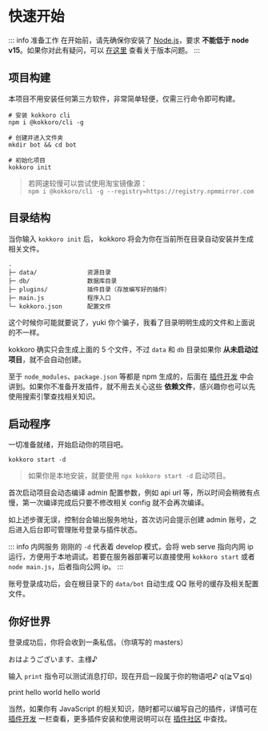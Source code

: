 # 快速开始

::: info 准备工作
在开始前，请先确保你安装了 [Node.js](https://nodejs.org/zh-cn/)，要求 **不能低于 node v15**。如果你对此有疑问，可以 [在这里](/about/faq) 查看关于版本问题。
:::

## 项目构建

本项目不用安装任何第三方软件，非常简单轻便，仅需三行命令即可构建。

```shell:no-line-numbers
# 安装 kokkoro cli
npm i @kokkoro/cli -g

# 创建并进入文件夹
mkdir bot && cd bot

# 初始化项目
kokkoro init
```

> 若网速较慢可以尝试使用淘宝镜像源：  
> `npm i @kokkoro/cli -g --registry=https://registry.npmmirror.com`

## 目录结构

当你输入 `kokkoro init` 后， kokkoro 将会为你在当前所在目录自动安装并生成相关文件。

```tex:no-line-numbers
.
├─ data/              资源目录
├─ db/                数据库目录
├─ plugins/           插件目录（存放编写好的插件）
├─ main.js            程序入口
└─ kokkoro.json       配置文件
```

这个时候你可能就要说了，yuki 你个骗子，我看了目录明明生成的文件和上面说的不一样。

kokkoro 确实只会生成上面的 5 个文件，不过 `data` 和 `db` 目录如果你 **从未启动过项目**，就不会自动创建。

至于 `node_modules`、`package.json` 等都是 npm 生成的，后面在 [插件开发](/develop/example) 中会讲到。如果你不准备开发插件，就不用去关心这些 **依赖文件**，感兴趣你也可以先使用搜索引擎查找相关知识。

## 启动程序

一切准备就绪，开始启动你的项目吧。

```shell:no-line-numbers
kokkoro start -d
```
> 如果你是本地安装，就要使用 `npx kokkoro start -d` 启动项目。

首次启动项目会动态编译 admin 配置参数，例如 api url 等，所以时间会稍微有点慢，第一次编译完成后只要不修改相关 config 就不会再次编译。

如上述步骤无误，控制台会输出服务地址，首次访问会提示创建 admin 账号，之后进入后台即可管理账号登录与插件状态。

::: info 内网服务
刚刚的 `-d` 代表着 develop 模式，会将 web serve 指向内网 ip 运行，方便用于本地调试。若要在服务器部署可以直接使用 `kokkoro start` 或者 `node main.js`，后者指向公网 ip。
:::

账号登录成功后，会在根目录下的 `data/bot` 自动生成 QQ 账号的缓存及相关配置文件。

## 你好世界

登录成功后，你将会收到一条私信。（你填写的 masters）

<ChatPanel>
  <ChatMessage id="709289491">おはようございます、主様♪</ChatMessage>
</ChatPanel>

输入 `print` 指令可以测试消息打印，现在开启一段属于你的物语吧♪ q(≧▽≦q)

<ChatPanel>
  <ChatMessage id="2225151531">print hello world</ChatMessage>
  <ChatMessage id="709289491">hello world</ChatMessage>
</ChatPanel>

当然，如果你有 JavaScript 的相关知识，随时都可以编写自己的插件，详情可在 [插件开发](/develop/application) 一栏查看，更多插件安装和使用说明可以在 [插件社区](/plugin/awesome) 中查找。
